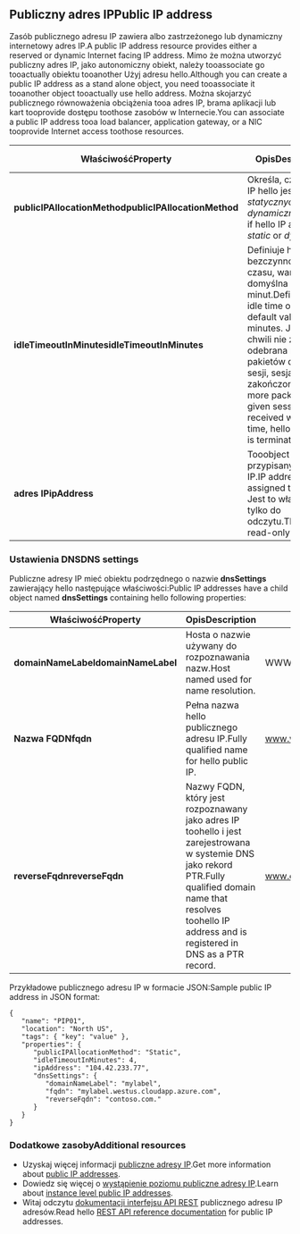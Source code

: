 ## <a name="public-ip-address"></a><span data-ttu-id="1b776-101">Publiczny adres IP</span><span class="sxs-lookup"><span data-stu-id="1b776-101">Public IP address</span></span>
<span data-ttu-id="1b776-102">Zasób publicznego adresu IP zawiera albo zastrzeżonego lub dynamiczny internetowy adres IP.</span><span class="sxs-lookup"><span data-stu-id="1b776-102">A public IP address resource provides either a reserved or dynamic Internet facing IP address.</span></span> <span data-ttu-id="1b776-103">Mimo że można utworzyć publiczny adres IP, jako autonomiczny obiekt, należy tooassociate go tooactually obiektu tooanother Użyj adresu hello.</span><span class="sxs-lookup"><span data-stu-id="1b776-103">Although you can create a public IP address as a stand alone object, you need tooassociate it tooanother object tooactually use hello address.</span></span> <span data-ttu-id="1b776-104">Można skojarzyć publicznego równoważenia obciążenia tooa adres IP, brama aplikacji lub kart tooprovide dostępu toothose zasobów w Internecie.</span><span class="sxs-lookup"><span data-stu-id="1b776-104">You can associate a public IP address tooa load balancer, application  gateway, or a NIC tooprovide Internet access toothose resources.</span></span>  

| <span data-ttu-id="1b776-105">Właściwość</span><span class="sxs-lookup"><span data-stu-id="1b776-105">Property</span></span> | <span data-ttu-id="1b776-106">Opis</span><span class="sxs-lookup"><span data-stu-id="1b776-106">Description</span></span> | <span data-ttu-id="1b776-107">Przykładowe wartości</span><span class="sxs-lookup"><span data-stu-id="1b776-107">Sample values</span></span> |
| --- | --- | --- |
| <span data-ttu-id="1b776-108">**publicIPAllocationMethod**</span><span class="sxs-lookup"><span data-stu-id="1b776-108">**publicIPAllocationMethod**</span></span> |<span data-ttu-id="1b776-109">Określa, czy adres IP hello jest *statycznych* lub *dynamiczne*.</span><span class="sxs-lookup"><span data-stu-id="1b776-109">Defines if hello IP address is *static* or *dynamic*.</span></span> |<span data-ttu-id="1b776-110">statyczna, dynamiczne</span><span class="sxs-lookup"><span data-stu-id="1b776-110">static, dynamic</span></span> |
| <span data-ttu-id="1b776-111">**idleTimeoutInMinutes**</span><span class="sxs-lookup"><span data-stu-id="1b776-111">**idleTimeoutInMinutes**</span></span> |<span data-ttu-id="1b776-112">Definiuje hello bezczynności limit czasu, wartość domyślna wynosi 4 minut.</span><span class="sxs-lookup"><span data-stu-id="1b776-112">Defines hello idle time out, with a default value of 4 minutes.</span></span> <span data-ttu-id="1b776-113">Jeśli w tej chwili nie zostanie odebrana nie więcej pakietów dla danej sesji, sesja hello jest zakończona.</span><span class="sxs-lookup"><span data-stu-id="1b776-113">If no more packets for a given session is received within this time, hello session is terminated.</span></span> |<span data-ttu-id="1b776-114">dowolna wartość od 4 do 30</span><span class="sxs-lookup"><span data-stu-id="1b776-114">any value between 4 and 30</span></span> |
| <span data-ttu-id="1b776-115">**adres IP**</span><span class="sxs-lookup"><span data-stu-id="1b776-115">**ipAddress**</span></span> |<span data-ttu-id="1b776-116">Tooobject przypisany adres IP.</span><span class="sxs-lookup"><span data-stu-id="1b776-116">IP address assigned tooobject.</span></span> <span data-ttu-id="1b776-117">Jest to właściwość tylko do odczytu.</span><span class="sxs-lookup"><span data-stu-id="1b776-117">This is a read-only property.</span></span> |<span data-ttu-id="1b776-118">104.42.233.77</span><span class="sxs-lookup"><span data-stu-id="1b776-118">104.42.233.77</span></span> |

### <a name="dns-settings"></a><span data-ttu-id="1b776-119">Ustawienia DNS</span><span class="sxs-lookup"><span data-stu-id="1b776-119">DNS settings</span></span>
<span data-ttu-id="1b776-120">Publiczne adresy IP mieć obiektu podrzędnego o nazwie **dnsSettings** zawierający hello następujące właściwości:</span><span class="sxs-lookup"><span data-stu-id="1b776-120">Public IP addresses have a child object named **dnsSettings** containing hello following properties:</span></span>

| <span data-ttu-id="1b776-121">Właściwość</span><span class="sxs-lookup"><span data-stu-id="1b776-121">Property</span></span> | <span data-ttu-id="1b776-122">Opis</span><span class="sxs-lookup"><span data-stu-id="1b776-122">Description</span></span> | <span data-ttu-id="1b776-123">Przykładowe wartości</span><span class="sxs-lookup"><span data-stu-id="1b776-123">Sample values</span></span> |
| --- | --- | --- |
| <span data-ttu-id="1b776-124">**domainNameLabel**</span><span class="sxs-lookup"><span data-stu-id="1b776-124">**domainNameLabel**</span></span> |<span data-ttu-id="1b776-125">Hosta o nazwie używany do rozpoznawania nazw.</span><span class="sxs-lookup"><span data-stu-id="1b776-125">Host named used for name resolution.</span></span> |<span data-ttu-id="1b776-126">WWW, ftp, vm1</span><span class="sxs-lookup"><span data-stu-id="1b776-126">www, ftp, vm1</span></span> |
| <span data-ttu-id="1b776-127">**Nazwa FQDN**</span><span class="sxs-lookup"><span data-stu-id="1b776-127">**fqdn**</span></span> |<span data-ttu-id="1b776-128">Pełna nazwa hello publicznego adresu IP.</span><span class="sxs-lookup"><span data-stu-id="1b776-128">Fully qualified name for hello public IP.</span></span> |<span data-ttu-id="1b776-129">www.westus.cloudapp.Azure.com</span><span class="sxs-lookup"><span data-stu-id="1b776-129">www.westus.cloudapp.azure.com</span></span> |
| <span data-ttu-id="1b776-130">**reverseFqdn**</span><span class="sxs-lookup"><span data-stu-id="1b776-130">**reverseFqdn**</span></span> |<span data-ttu-id="1b776-131">Nazwy FQDN, który jest rozpoznawany jako adres IP toohello i jest zarejestrowana w systemie DNS jako rekord PTR.</span><span class="sxs-lookup"><span data-stu-id="1b776-131">Fully qualified domain name that resolves toohello IP address and is registered in DNS as a PTR record.</span></span> |<span data-ttu-id="1b776-132">www.contoso.com.</span><span class="sxs-lookup"><span data-stu-id="1b776-132">www.contoso.com.</span></span> |

<span data-ttu-id="1b776-133">Przykładowe publicznego adresu IP w formacie JSON:</span><span class="sxs-lookup"><span data-stu-id="1b776-133">Sample public IP address in JSON format:</span></span>

    {
       "name": "PIP01",
       "location": "North US",
       "tags": { "key": "value" },
       "properties": {
          "publicIPAllocationMethod": "Static",
          "idleTimeoutInMinutes": 4,
          "ipAddress": "104.42.233.77",
          "dnsSettings": {
             "domainNameLabel": "mylabel",
             "fqdn": "mylabel.westus.cloudapp.azure.com",
             "reverseFqdn": "contoso.com."
          }
       }
    } 

### <a name="additional-resources"></a><span data-ttu-id="1b776-134">Dodatkowe zasoby</span><span class="sxs-lookup"><span data-stu-id="1b776-134">Additional resources</span></span>
* <span data-ttu-id="1b776-135">Uzyskaj więcej informacji [publiczne adresy IP](../articles/virtual-network/virtual-networks-reserved-public-ip.md).</span><span class="sxs-lookup"><span data-stu-id="1b776-135">Get more information about [public IP addresses](../articles/virtual-network/virtual-networks-reserved-public-ip.md).</span></span>
* <span data-ttu-id="1b776-136">Dowiedz się więcej o [wystąpienie poziomu publiczne adresy IP](../articles/virtual-network/virtual-networks-instance-level-public-ip.md).</span><span class="sxs-lookup"><span data-stu-id="1b776-136">Learn about [instance level public IP addresses](../articles/virtual-network/virtual-networks-instance-level-public-ip.md).</span></span>
* <span data-ttu-id="1b776-137">Witaj odczytu [dokumentacji interfejsu API REST](https://msdn.microsoft.com/library/azure/mt163638.aspx) publicznego adresu IP adresów.</span><span class="sxs-lookup"><span data-stu-id="1b776-137">Read hello [REST API reference documentation](https://msdn.microsoft.com/library/azure/mt163638.aspx) for public IP addresses.</span></span>

